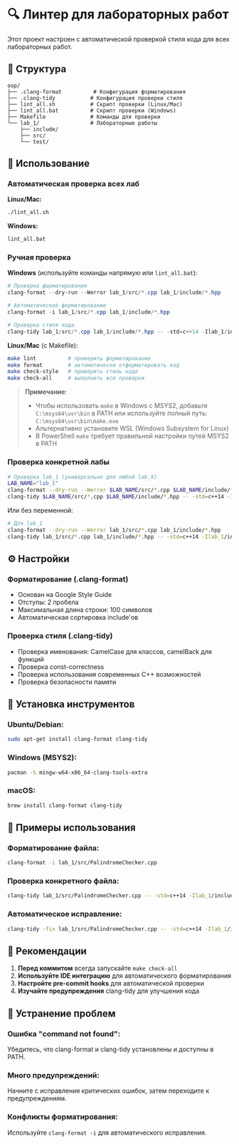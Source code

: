 # 🔍 Линтер для лабораторных работ

Этот проект настроен с автоматической проверкой стиля кода для всех лабораторных работ.

## 📁 Структура

```
oop/
├── .clang-format          # Конфигурация форматирования
├── .clang-tidy           # Конфигурация проверки стиля
├── lint_all.sh           # Скрипт проверки (Linux/Mac)
├── lint_all.bat          # Скрипт проверки (Windows)
├── Makefile              # Команды для проверки
└── lab_1/                # Лабораторные работы
    ├── include/
    ├── src/
    └── test/
```

## 🚀 Использование

### Автоматическая проверка всех лаб

**Linux/Mac:**
```bash
./lint_all.sh
```

**Windows:**
```cmd
lint_all.bat
```

### Ручная проверка

**Windows** (используйте команды напрямую или `lint_all.bat`):
```powershell
# Проверка форматирования
clang-format --dry-run --Werror lab_1/src/*.cpp lab_1/include/*.hpp

# Автоматическое форматирование
clang-format -i lab_1/src/*.cpp lab_1/include/*.hpp

# Проверка стиля кода
clang-tidy lab_1/src/*.cpp lab_1/include/*.hpp -- -std=c++14 -Ilab_1/include
```

**Linux/Mac** (с Makefile):
```bash
make lint          # проверить форматирование
make format        # автоматически отформатировать код
make check-style   # проверить стиль кода
make check-all     # выполнить все проверки
```

> **Примечание**: 
> - Чтобы использовать `make` в Windows с MSYS2, добавьте `C:\msys64\usr\bin` в PATH или используйте полный путь: `C:\msys64\usr\bin\make.exe`
> - Альтернативно установите WSL (Windows Subsystem for Linux)
> - В PowerShell `make` требует правильной настройки путей MSYS2 в PATH

### Проверка конкретной лабы

```bash
# Проверка lab_1 (универсально для любой lab_X)
LAB_NAME="lab_1"
clang-format --dry-run --Werror $LAB_NAME/src/*.cpp $LAB_NAME/include/*.hpp
clang-tidy $LAB_NAME/src/*.cpp $LAB_NAME/include/*.hpp -- -std=c++14 -I$LAB_NAME/include
```

Или без переменной:
```bash
# Для lab_1
clang-format --dry-run --Werror lab_1/src/*.cpp lab_1/include/*.hpp
clang-tidy lab_1/src/*.cpp lab_1/include/*.hpp -- -std=c++14 -Ilab_1/include
```

## ⚙️ Настройки

### Форматирование (.clang-format)
- Основан на Google Style Guide
- Отступы: 2 пробела
- Максимальная длина строки: 100 символов
- Автоматическая сортировка include'ов

### Проверка стиля (.clang-tidy)
- Проверка именования: CamelCase для классов, camelBack для функций
- Проверка const-correctness
- Проверка использования современных C++ возможностей
- Проверка безопасности памяти

## 🔧 Установка инструментов

### Ubuntu/Debian:
```bash
sudo apt-get install clang-format clang-tidy
```

### Windows (MSYS2):
```bash
pacman -S mingw-w64-x86_64-clang-tools-extra
```

### macOS:
```bash
brew install clang-format clang-tidy
```

## 📝 Примеры использования

### Форматирование файла:
```bash
clang-format -i lab_1/src/PalindromeChecker.cpp
```

### Проверка конкретного файла:
```bash
clang-tidy lab_1/src/PalindromeChecker.cpp -- -std=c++14 -Ilab_1/include
```

### Автоматическое исправление:
```bash
clang-tidy -fix lab_1/src/PalindromeChecker.cpp -- -std=c++14 -Ilab_1/include
```

## 🎯 Рекомендации

1. **Перед коммитом** всегда запускайте `make check-all`
2. **Используйте IDE интеграцию** для автоматического форматирования
3. **Настройте pre-commit hooks** для автоматической проверки
4. **Изучайте предупреждения** clang-tidy для улучшения кода

## 🐛 Устранение проблем

### Ошибка "command not found":
Убедитесь, что clang-format и clang-tidy установлены и доступны в PATH.

### Много предупреждений:
Начните с исправления критических ошибок, затем переходите к предупреждениям.

### Конфликты форматирования:
Используйте `clang-format -i` для автоматического исправления.
